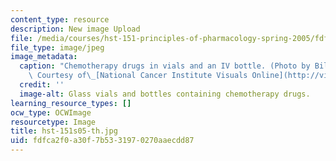 ```yaml
---
content_type: resource
description: New image Upload
file: /media/courses/hst-151-principles-of-pharmacology-spring-2005/fdfca2f0a30f7b5331970270aaecdd87_hst-151s05-th.jpg
file_type: image/jpeg
image_metadata:
  caption: "Chemotherapy drugs in vials and an IV bottle. (Photo by Bill Branson.\
    \ Courtesy of\_[National Cancer Institute Visuals Online](http://visualsonline.cancer.gov/).)"
  credit: ''
  image-alt: Glass vials and bottles containing chemotherapy drugs.
learning_resource_types: []
ocw_type: OCWImage
resourcetype: Image
title: hst-151s05-th.jpg
uid: fdfca2f0-a30f-7b53-3197-0270aaecdd87
---
```

